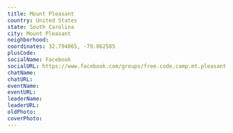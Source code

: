 ```yaml
---
title: Mount Pleasant
country: United States
state: South Carolina
city: Mount Pleasant
neighborhood: 
coordinates: 32.794065, -79.862585
plusCode:
socialName: Facebook
socialURL: https://www.facebook.com/groups/free.code.camp.mt.pleasant
chatName:
chatURL:
eventName:
eventURL:
leaderName:
leaderURL:
oldPhoto: 
coverPhoto:
---
```

